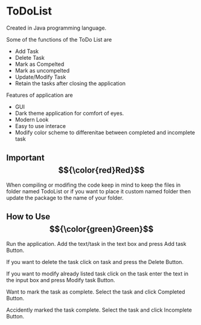 # ToDoList

Created in Java programming language.

Some of the functions of the ToDo List are

- Add Task
- Delete Task
- Mark as Compelted
- Mark as uncompelted
- Update/Modify Task
- Retain the tasks after closing the application

Features of application are

- GUI
- Dark theme application for comfort of eyes.
- Modern Look
- Easy to use interace
- Modify color scheme to differenitae between completed and incomplete task

## Important $${\color{red}Red}$$

When compiling or modifing the code keep in mind to keep the files in folder named TodoList or if you want to place it custom named folder then update the package to the name of your folder.

## How to Use $${\color{green}Green}$$

Run the application. Add the text/task in the text box and press Add task Button.

If you want to delete the task click on task and press the Delete Button.

If you want to modify already listed task click on the task enter the text in the input box and press Modify task Button.

Want to mark the task as complete. Select the task and click Completed Button.

Accidently marked the task complete. Select the task and click Incomplete Button.
